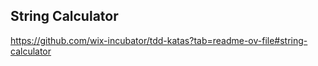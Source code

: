 ## String Calculator

https://github.com/wix-incubator/tdd-katas?tab=readme-ov-file#string-calculator

